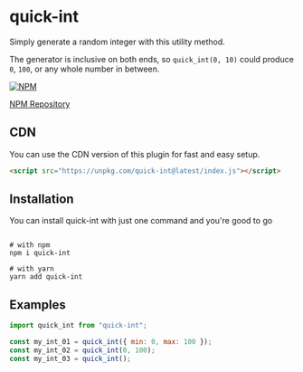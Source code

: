 # quick-int

>

Simply generate a random integer with this utility method.

The generator is inclusive on both ends, so `quick_int(0, 10)` could produce `0`, `100`, or any whole number in between.


[![NPM](https://img.shields.io/npm/v/quick-int.svg)](https://www.npmjs.com/package/quick-int)

[NPM Repository](https://npmjs.org/quick-int)

## CDN

You can use the CDN version of this plugin for fast and easy setup.

```html
<script src="https://unpkg.com/quick-int@latest/index.js"></script>
```

## Installation
You can install quick-int with just one command and you're good to go
```shell

# with npm
npm i quick-int

# with yarn
yarn add quick-int

```

## Examples

```js
import quick_int from "quick-int";

const my_int_01 = quick_int({ min: 0, max: 100 });
const my_int_02 = quick_int(0, 100);
const my_int_03 = quick_int();
```

